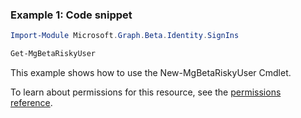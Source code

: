### Example 1: Code snippet

```powershell
Import-Module Microsoft.Graph.Beta.Identity.SignIns

Get-MgBetaRiskyUser
```
This example shows how to use the New-MgBetaRiskyUser Cmdlet.

To learn about permissions for this resource, see the [permissions reference](/graph/permissions-reference).

